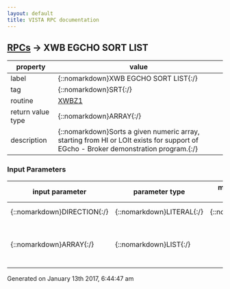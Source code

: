 ```yaml
---
layout: default
title: VISTA RPC documentation
---
```




## [RPCs](TableOfContent.md) &#8594; XWB EGCHO SORT LIST 

 property | value 
--- | --- 
 label | {::nomarkdown}XWB EGCHO SORT LIST{:/}
 tag | {::nomarkdown}SRT{:/}
 routine | [XWBZ1](http://code.osehra.org/dox/Routine_XWBZ1_source.html)
 return value type | {::nomarkdown}ARRAY{:/}
 description | {::nomarkdown}Sorts a given numeric array, starting from HI or LOIt exists for support of EGcho - Broker demonstration program.{:/}

### Input Parameters

| input parameter | parameter type | maximum data length | required | description | 
| --- | --- | --- | --- | --- | 
| {::nomarkdown}DIRECTION{:/} | {::nomarkdown}LITERAL{:/} | {::nomarkdown}2{:/} | {::nomarkdown}true{:/} | {::nomarkdown}The string LO or HI{:/} | 
| {::nomarkdown}ARRAY{:/} | {::nomarkdown}LIST{:/} |  |  | {::nomarkdown}The array of numbers.  Pass using . syntaxX(12)=\\,X(23)=\\,... for example{:/} | 




 Generated on January 13th 2017, 6:44:47 am